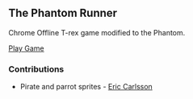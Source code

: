 ## The Phantom Runner

Chrome Offline T-rex game modified to the Phantom.

[Play Game](johanwinther.github.io/PhantomRunner)

### Contributions
* Pirate and parrot sprites - [Eric Carlsson](https://github.com/ECarlsson)
